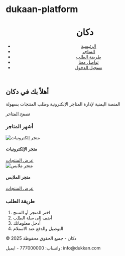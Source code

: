 # dukaan-platform
<!-- مشروع منصة "دكان" - الصفحة الرئيسية --><!DOCTYPE html><html lang="ar">
<head>
  <meta charset="UTF-8" />
  <meta name="viewport" content="width=device-width, initial-scale=1.0" />
  <title>دكان - المنصة اليمنية للمتاجر الإلكترونية</title>
  <link rel="stylesheet" href="styles/style.css" />
</head>
<body>
  <header>
    <div class="container">
      <h1 class="logo">دكان</h1>
      <nav>
        <ul>
          <li><a href="#">الرئيسية</a></li>
          <li><a href="#shops">المتاجر</a></li>
          <li><a href="#how-it-works">طريقة الطلب</a></li>
          <li><a href="#contact">تواصل معنا</a></li>
          <li><a href="#login" class="login-btn">تسجيل الدخول</a></li>
        </ul>
      </nav>
    </div>
  </header>  <section class="hero">
    <div class="container">
      <h2>أهلاً بك في دكان</h2>
      <p>المنصة اليمنية لإدارة المتاجر الإلكترونية وطلب المنتجات بسهولة</p>
      <a href="#shops" class="cta">تصفح المتاجر</a>
    </div>
  </section>  <section id="shops" class="shops">
    <div class="container">
      <h3>أشهر المتاجر</h3>
      <div class="shop-list">
        <!-- أمثلة لمتاجر -->
        <div class="shop-card">
          <img src="images/shop1.jpg" alt="متجر إلكترونيات">
          <h4>متجر الإلكترونيات</h4>
          <a href="#" class="order-btn">عرض المنتجات</a>
        </div>
        <div class="shop-card">
          <img src="images/shop2.jpg" alt="متجر ملابس">
          <h4>متجر الملابس</h4>
          <a href="#" class="order-btn">عرض المنتجات</a>
        </div>
      </div>
    </div>
  </section>  <section id="how-it-works" class="how-it-works">
    <div class="container">
      <h3>طريقة الطلب</h3>
      <ol>
        <li>اختر المتجر أو المنتج</li>
        <li>أضف إلى سلة الطلب</li>
        <li>أدخل معلوماتك</li>
        <li>التوصيل والدفع عند الاستلام</li>
      </ol>
    </div>
  </section>  <footer id="contact">
    <div class="container">
      <p>© 2025 دكان - جميع الحقوق محفوظة</p>
      <p>واتساب: 777000000 - ايميل: info@dukkan.com</p>
    </div>
  </footer>
</body>
</html>
